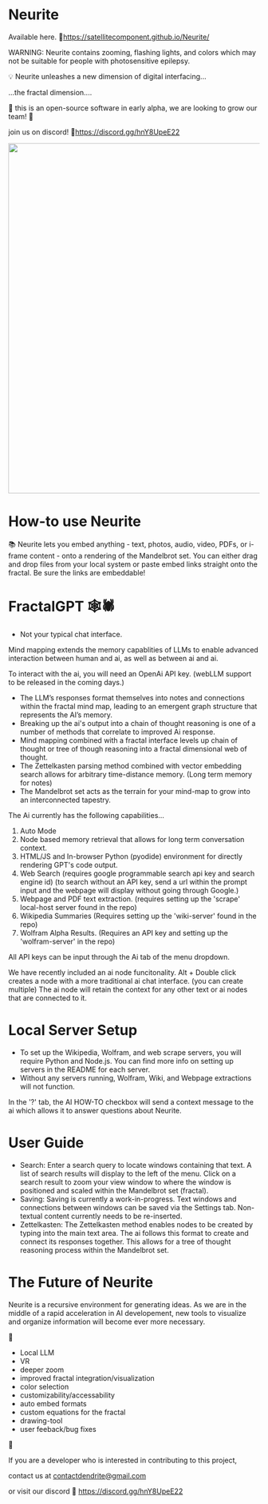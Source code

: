 # Neurite
Available here.
🔗https://satellitecomponent.github.io/Neurite/

WARNING: Neurite contains zooming, flashing lights, and colors which may not be suitable for people with photosensitive epilepsy.


💡 Neurite unleashes a new dimension of digital interfacing... 


...the fractal dimension....


🚧 this is an open-source software in early alpha, we are looking to grow our team! 🚧

join us on discord!
🔗https://discord.gg/hnY8UpeE22

<img src="https://github.com/satellitecomponent/Neurite/assets/129367899/0c988328-3d18-4813-b27b-4eb60f835bbe" width="700">

# How-to use Neurite

📚 Neurite lets you embed anything - text, photos, audio, video, PDFs, or i-frame content - onto a rendering of the Mandelbrot set. You can either drag and drop files from your local system or paste embed links straight onto the fractal. Be sure the links are embeddable!

# FractalGPT 🕸️🕷️

- Not your typical chat interface.

Mind mapping extends the memory capablities of LLMs to enable advanced interaction between human and ai, as well as between ai and ai.

To interact with the ai, you will need an OpenAi API key. (webLLM support to be released in the coming days.)

- The LLM’s responses format themselves into notes and connections within the fractal mind map, leading to an emergent graph structure that represents the AI’s memory.
- Breaking up the ai's output into a chain of thought reasoning is one of a number of methods that correlate to improved Ai response.
- Mind mapping combined with a fractal interface levels up chain of thought or tree of though reasoning into a fractal dimensional web of thought.
- The Zettelkasten parsing method combined with vector embedding search allows for arbitrary time-distance memory. (Long term memory for notes)
- The Mandelbrot set acts as the terrain for your mind-map to grow into an interconnected tapestry.


The Ai currently has the following capabilities... 

1. Auto Mode
2. Node based memory retrieval that allows for long term conversation context.
3. HTML/JS and In-browser Python (pyodide) environment for directly rendering GPT's code output.
4. Web Search (requires google programmable search api key and search engine id)
(to search without an API key, send a url within the prompt input and the webpage will display without going through Google.)
5. Webpage and PDF text extraction. (requires setting up the 'scrape' local-host server found in the repo)
6. Wikipedia Summaries (Requires setting up the 'wiki-server' found in the repo)
7. Wolfram Alpha Results. (Requires an API key and setting up the 'wolfram-server' in the repo)

All API keys can be input through the Ai tab of the menu dropdown.

We have recently included an ai node funcitonality.
Alt + Double click creates a node with a more traditional ai chat interface. (you can create multiple)
The ai node will retain the context for any other text or ai nodes that are connected to it.

# Local Server Setup
- To set up the Wikipedia, Wolfram, and web scrape servers, you will require Python and Node.js. You can find more info on setting up servers in the README for each server.
- Without any servers running, Wolfram, Wiki, and Webpage extractions will not function.

In the '?' tab, the AI HOW-TO checkbox will send a context message to the ai which allows it to answer questions about Neurite.

# User Guide
- Search: Enter a search query to locate windows containing that text. A list of search results will display to the left of the menu. Click on a search result to zoom your view window to where the window is positioned and scaled within the Mandelbrot set (fractal).
- Saving: Saving is currently a work-in-progress. Text windows and connections between windows can be saved via the Settings tab. Non-textual content currently needs to be re-inserted.
- Zettelkasten: The Zettelkasten method enables nodes to be created by typing into the main text area. The ai follows this format to create and connect its responses together. This allows for a tree of thought reasoning process within the Mandelbrot set.

# The Future of Neurite


Neurite is a recursive environment for generating ideas. As we are in the middle of a rapid acceleration in AI developement, new tools to visualize and organize information will become ever more necessary.

🚧
- Local LLM
- VR
- deeper zoom
- improved fractal integration/visualization
- color selection
- customizability/accessability
- auto embed formats
- custom equations for the fractal
- drawing-tool
- user feeback/bug fixes

🚧

If you are a developer who is interested in contributing to this project,

contact us at
contactdendrite@gmail.com

or visit our discord
🔗 https://discord.gg/hnY8UpeE22
